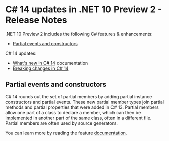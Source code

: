 # C# 14 updates in .NET 10 Preview 2 - Release Notes

.NET 10 Preview 2 includes the following C# features & enhancements:

- [Partial events and constructors](#partial-events-and-constructors)

C# 14 updates:

- [What's new in C# 14](https://learn.microsoft.com/dotnet/csharp/whats-new/csharp-14) documentation
- [Breaking changes in C# 14](https://learn.microsoft.com/dotnet/csharp/whats-new/breaking-changes/compiler%20breaking%20changes%20-%20dotnet%2010)

## Partial events and constructors

C# 14 rounds out the set of partial members by adding partial instance constructors and partial events. These new partial member types join partial methods and partial properties that were added in C# 13. Partial members allow one part of a class to declare a member, which can then be implemented in another part of the same class, often in a different file. Partial members are often used by source generators.

You can learn more by reading the feature [documentation](https://github.com/dotnet/roslyn/blob/main/docs/features/string-literals-data-section.md).

